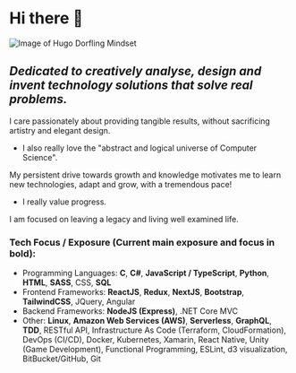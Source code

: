 # Hi there 👋

![Image of Hugo Dorfling Mindset](https://www.notion.so/Personal-Home-699f74fee0204844a1b614ed4943c277#853354b8bfee4277880de1e34f3d93bf)

## *Dedicated to creatively analyse, design and invent technology solutions that solve real problems.* 

I care passionately about providing tangible results,
without sacrificing artistry and 
elegant design.

- I also really love the "abstract and logical universe of Computer Science".

My persistent drive towards growth and knowledge motivates me to
learn new technologies,
adapt and 
grow,
with a tremendous pace!
- I really value progress.

I am focused on leaving a legacy and living well examined life.

### Tech Focus / Exposure (Current main exposure and focus in bold):
- Programming Languages: **C**, **C#**, **JavaScript / TypeScript**, **Python**, **HTML**, **SASS**, CSS, **SQL**
- Frontend Frameworks: **ReactJS**, **Redux**, **NextJS**, **Bootstrap**, **TailwindCSS**, JQuery, Angular
- Backend Frameworks: **NodeJS (Express)**, .NET Core MVC 
- Other: **Linux**, **Amazon Web Services (AWS)**, **Serverless**, **GraphQL**, **TDD**, RESTful API, Infrastructure As Code (Terraform, CloudFormation), DevOps (CI/CD), Docker, Kubernetes, Xamarin, React Native, Unity (Game Development), Functional Programming, ESLint, d3 visualization, BitBucket/GitHub, Git
